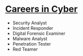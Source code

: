 # [Careers in Cyber](https://tryhackme.com/room/careersincyber)

- Security Analyst
- Incident Responder
- Digital Forensic Examiner
- Malware Analyst
- Penetration Tester
- Red Teamer
